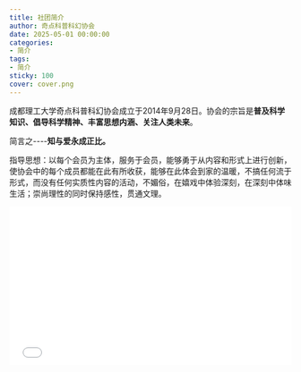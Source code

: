 ```yaml
---
title: 社团简介
author: 奇点科普科幻协会
date: 2025-05-01 00:00:00
categories: 
- 简介
tags:
- 简介
sticky: 100
cover: cover.png
---
```


成都理工大学奇点科普科幻协会成立于2014年9月28日。协会的宗旨是**普及科学知识、倡导科学精神、丰富思想内涵、关注人类未来**。

简言之----**知与爱永成正比。**

指导思想：以每个会员为主体，服务于会员，能够勇于从内容和形式上进行创新，使协会中的每个成员都能在此有所收获，能够在此体会到家的温暖，不搞任何流于形式，而没有任何实质性内容的活动，不媚俗，在嬉戏中体验深刻，在深刻中体味生活；崇尚理性的同时保持感性，贯通文理。

<div style="position: relative; padding-bottom: 56.25%; height: 0; overflow: hidden; max-width: 100%;">
  <iframe 
    src="//player.bilibili.com/player.html?isOutside=true&aid=114924315547033&bvid=BV1WU8vzaEnd&cid=31312973741&p=1&amp;high_quality=1" 
    style="position: absolute; top: 0; left: 0; width: 100%; height: 100%;" 
    frameborder="0" 
    allowfullscreen="true">
  </iframe>
</div>
